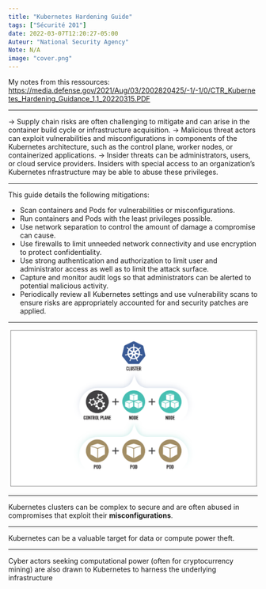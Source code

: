 ```yaml
---
title: "Kubernetes Hardening Guide"
tags: ["Sécurité 201"]
date: 2022-03-07T12:20:27-05:00
Auteur: "National Security Agency"
Note: N/A
image: "cover.png"
---
```


My notes from this ressources:
https://media.defense.gov/2021/Aug/03/2002820425/-1/-1/0/CTR_Kubernetes_Hardening_Guidance_1.1_20220315.PDF

*****

-> Supply chain risks are often challenging to mitigate and can arise in the container build cycle or infrastructure acquisition. 
-> Malicious threat actors can exploit vulnerabilities and misconfigurations in components of the Kubernetes architecture, such as the control plane, worker nodes, or containerized applications. 
-> Insider threats can be administrators, users, or cloud service providers. Insiders with special access to an organization’s Kubernetes  nfrastructure may be able to abuse these privileges.

*****

This guide details the following mitigations:
* Scan containers and Pods for vulnerabilities or misconfigurations.
* Run containers and Pods with the least privileges possible.
* Use network separation to control the amount of damage a compromise can
cause.
* Use firewalls to limit unneeded network connectivity and use encryption to protect confidentiality.
* Use strong authentication and authorization to limit user and administrator access as well as to limit the attack surface.
* Capture and monitor audit logs so that administrators can be alerted to potential malicious activity.
* Periodically review all Kubernetes settings and use vulnerability scans to ensure risks are appropriately accounted for and security patches are applied.
*****

![HighLevelView](HighLevelView.png)

*****

Kubernetes clusters can be complex to secure and are often abused in compromises that exploit their **misconfigurations**.

*****

Kubernetes can be a valuable target for data or compute power theft.

*****

Cyber actors seeking computational power (often for cryptocurrency mining) are also drawn to Kubernetes to harness the underlying infrastructure